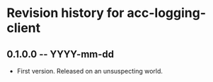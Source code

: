 # Revision history for acc-logging-client

## 0.1.0.0 -- YYYY-mm-dd

* First version. Released on an unsuspecting world.
